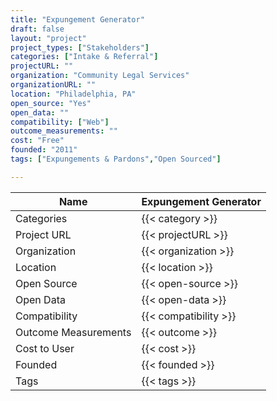 ```yaml
---
title: "Expungement Generator"
draft: false
layout: "project"
project_types: ["Stakeholders"]
categories: ["Intake & Referral"]
projectURL: ""
organization: "Community Legal Services"
organizationURL: ""
location: "Philadelphia, PA"
open_source: "Yes"
open_data: ""
compatibility: ["Web"]
outcome_measurements: ""
cost: "Free"
founded: "2011"
tags: ["Expungements & Pardons","Open Sourced"]

---
```



Name                    |  Expungement Generator    
------------------------|----
Categories              | {{< category >}} 
Project URL             | {{< projectURL >}} 
Organization            | {{< organization >}} 
Location                | {{< location >}} 
Open Source             | {{< open-source >}} 
Open Data               | {{< open-data >}} 
Compatibility           | {{< compatibility >}} 
Outcome Measurements    | {{< outcome >}} 
Cost to User            | {{< cost >}} 
Founded                 | {{< founded >}} 
Tags                    | {{< tags >}} 


